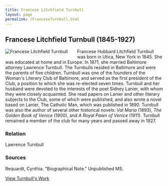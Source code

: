 ```yaml
---
title: Francese Litchfield Turnbull
layout: page
permalink: /FranceseTurnbull.html
---
```


## Francese Litchfield Turnbull (1845-1927)
<div style="float: left;padding-right: 30px;padding-bottom: 15px;"><img src="https://wlcb.github.io/archive/assets/img/FranceseTurnbull.jpg" alt="Francese Litchfield Turnbull"></div>

Francese Hubbard Litchfield Turnbull was born in Utica, New York in 1845. She was educated at home and in Europe. In 1871, she married Baltimore attorney Lawrence Turnbull. The Turnbulls resided in Baltimore and were the parents of five children. Turnbull was one of the founders of the Woman's Literary Club of Baltimore, and served as the first president of the Club, a position to which she was re-elected seven times. Turnbull and her husband were devoted to the interests of the poet Sidney Lanier, with whom they were closely acquainted. She read papers on Lanier and other literary subjects to the Club, some of which were published, and also wrote a novel based on Lanier, The Catholic Man, which was published in 1890. Turnbull was also the author of several other historical novels: *Val Maria* (1893), *The Golden Book of Venice* (1900), and *A Royal Pawn of Venice* (1911). Turnbull remained a member of the club for many years and passed away in 1927.

### Relation

Lawrence Turnbull

### Sources

Requardt, Cynthia. "Biographical Note." Unpublished MS.

[View Turnbull's Work](https://wlcb.github.io/archive/browse.html#francese)